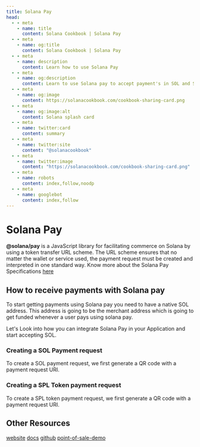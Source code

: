 ```yaml
---
title: Solana Pay
head:
  - - meta
    - name: title
      content: Solana Cookbook | Solana Pay
  - - meta
    - name: og:title
      content: Solana Cookbook | Solana Pay
  - - meta
    - name: description
      content: Learn how to use Solana Pay
  - - meta
    - name: og:description
      content: Learn to use Solana pay to accept payment's in SOL and SPL tokens.
  - - meta
    - name: og:image
      content: https://solanacookbook.com/cookbook-sharing-card.png
  - - meta
    - name: og:image:alt
      content: Solana splash card
  - - meta
    - name: twitter:card
      content: summary
  - - meta
    - name: twitter:site
      content: "@solanacookbook"
  - - meta
    - name: twitter:image
      content: "https://solanacookbook.com/cookbook-sharing-card.png"
  - - meta
    - name: robots
      content: index,follow,noodp
  - - meta
    - name: googlebot
      content: index,follow
---
```


# Solana Pay

**@solana/pay** is a JavaScript library for facilitating commerce on Solana by using a token transfer URL scheme. The URL scheme ensures that no matter the wallet or service used, the payment request must be created and interpreted in one standard way. Know more about the Solana Pay Specifications [here](https://docs.solanapay.com/spec)

## How to receive payments with Solana pay

To start getting payments using Solana pay you need to have a native SOL address. This address is going to be the merchant address which is going to get funded whenever a user pays using solana pay.

Let's Look into how you can integrate Solana Pay in your Application and start accepting SOL.

### Creating a SOL Payment request

To create a SOL payment request, we first generate a QR code with a payment request URI.

<SolanaCodeGroup>
  <SolanaCodeGroupItem title="TS" active>

  <template v-slot:default>

@[code](@/code/solana-pay/sol-payment/sol-payment.en.ts)

  </template>

  <template v-slot:preview>

@[code](@/code/solana-pay/sol-payment/sol-payment.preview.en.ts)

  </template>

  </SolanaCodeGroupItem>

</SolanaCodeGroup>

### Creating a SPL Token payment request

To create a SPL token payment request, we first generate a QR code with a payment request URI.

<SolanaCodeGroup>
  <SolanaCodeGroupItem title="TS" active>

  <template v-slot:default>

@[code](@/code/solana-pay/spl-payment/spl-payment.en.ts)

  </template>

  <template v-slot:preview>

@[code](@/code/solana-pay/spl-payment/spl-payment.preview.en.ts)

  </template>

  </SolanaCodeGroupItem>

</SolanaCodeGroup>

## Other Resources

[website](https://solanapay.com/)
[docs](https://docs.solanapay.com/)
[github](https://github.com/solana-labs/solana-pay)
[point-of-sale-demo](https://solana-labs.github.io/solana-pay/app/new?recipient=GvHeR432g7MjN9uKyX3Dzg66TqwrEWgANLnnFZXMeyyj&label=Solana+Pay)
